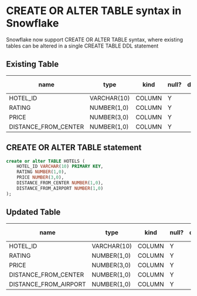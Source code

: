 # CREATE OR ALTER TABLE syntax in Snowflake

Snowflake now support CREATE OR ALTER TABLE syntax, where existing tables can be altered in a single CREATE TABLE DDL statement

## Existing Table

| name                  | type        | kind   | null? | default | primary key |
|-----------------------|-------------|--------|-------|---------|-------------|
| HOTEL_ID              | VARCHAR(10) | COLUMN | Y     |         | N           |
| RATING                | NUMBER(1,0) | COLUMN | Y     |         | N           |
| PRICE                 | NUMBER(3,0) | COLUMN | Y     |         | N           |
| DISTANCE_FROM_CENTER  | NUMBER(1,0) | COLUMN | Y     |         | N           |

## CREATE OR ALTER TABLE statement

```sql
create or alter TABLE HOTELS (
	HOTEL_ID VARCHAR(10) PRIMARY KEY,
	RATING NUMBER(1,0),
	PRICE NUMBER(3,0),
	DISTANCE_FROM_CENTER NUMBER(1,0), 
    DISTANCE_FROM_AIRPORT NUMBER(1,0)
);
```

## Updated Table

| name                  | type        | kind   | null? | default | primary key |
|-----------------------|-------------|--------|-------|---------|-------------|
| HOTEL_ID              | VARCHAR(10) | COLUMN | Y     |         | Y           |
| RATING                | NUMBER(1,0) | COLUMN | Y     |         | N           |
| PRICE                 | NUMBER(3,0) | COLUMN | Y     |         | N           |
| DISTANCE_FROM_CENTER  | NUMBER(1,0) | COLUMN | Y     |         | N           |
| DISTANCE_FROM_AIRPORT | NUMBER(1,0) | COLUMN | Y     |         | N           |


